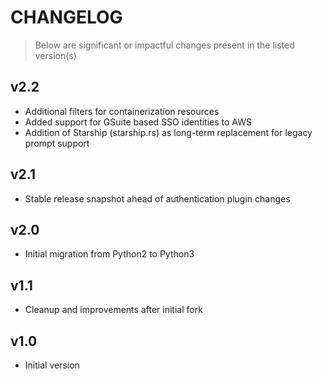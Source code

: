 # CHANGELOG

> Below are significant or impactful changes present in the listed version(s)


## v2.2

- Additional filters for containerization resources
- Added support for GSuite based SSO identities to AWS
- Addition of Starship (starship.rs) as long-term replacement for legacy prompt support

## v2.1

- Stable release snapshot ahead of authentication plugin changes

## v2.0

- Initial migration from Python2 to Python3

## v1.1

- Cleanup and improvements after initial fork

## v1.0

- Initial version

